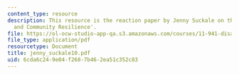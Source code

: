 ```yaml
---
content_type: resource
description: This resource is the reaction paper by Jenny Suckale on the topic 'Governance
  and Community Resilience'.
file: https://ol-ocw-studio-app-qa.s3.amazonaws.com/courses/11-941-disaster-vulnerability-and-resilience-spring-2005/6cda6c249e04f2687b462ea51c352c83_jenny_suckale10.pdf
file_type: application/pdf
resourcetype: Document
title: jenny_suckale10.pdf
uid: 6cda6c24-9e04-f268-7b46-2ea51c352c83
---
```

